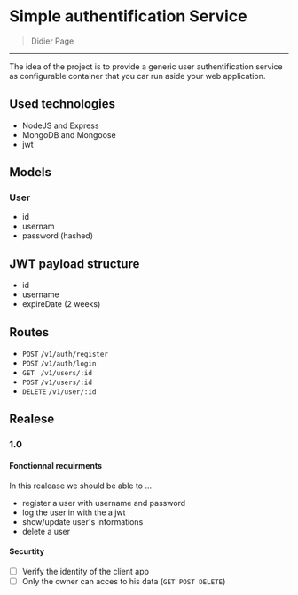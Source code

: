 # Simple authentification Service

> Didier Page

---

The idea of the project is to provide a generic user authentification service as configurable container that you car run aside your web application.

## Used technologies

- NodeJS and Express
- MongoDB and Mongoose
- jwt

## Models

### User

- id
- usernam
- password (hashed)

## JWT payload structure

- id
- username
- expireDate (2 weeks)

## Routes

- `POST` `/v1/auth/register`
- `POST` `/v1/auth/login`
- `GET` ` /v1/users/:id`
- `POST` `/v1/users/:id`
- `DELETE` `/v1/user/:id`

## Realese

### 1.0

#### Fonctionnal requirments

In this realease we should be able to ...

- register a user with username and password
- log the user in with the a jwt
- show/update user's informations
- delete a user

#### Securtity

- [ ] Verify the identity of the client app
- [ ] Only the owner can acces to his data (`GET POST DELETE`)